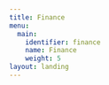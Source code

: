 ```yaml
---
title: Finance
menu:
  main:
    identifier: finance
    name: Finance
    weight: 5
layout: landing
---
```



